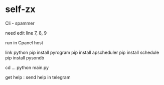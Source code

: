 # self-zx
Cli - spammer

need edit line 7, 8, 9

run in Cpanel host

link python
pip install pyrogram
pip install apscheduler
pip install schedule
pip install pysondb

cd ...
python main.py

get help : send help in telegram 

